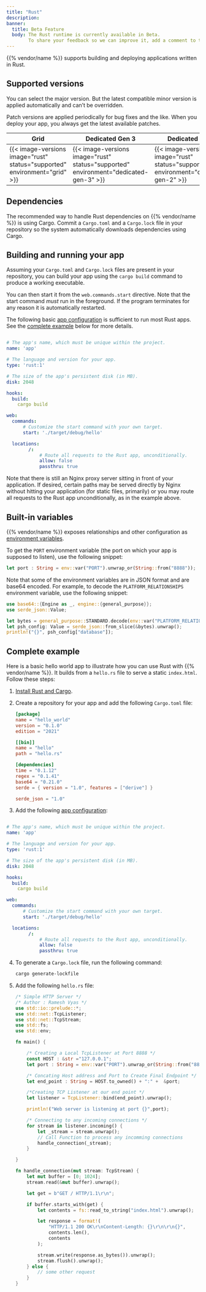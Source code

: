 ```yaml
---
title: "Rust"
description:
banner:
  title: Beta Feature
  body: The Rust runtime is currently available in Beta.
        To share your feedback so we can improve it, add a comment to the [Rust feature card](https://next.platform.sh/c/221-rust).
---
```


{{% vendor/name %}} supports building and deploying applications written in Rust.

## Supported versions

You can select the major version. But the latest compatible minor version is applied automatically and can’t be overridden.

Patch versions are applied periodically for bug fixes and the like.
When you deploy your app, you always get the latest available patches.

<table>
    <thead>
        <tr>
            <th>Grid</th>
            <th>Dedicated Gen 3</th>
            <th>Dedicated Gen 2</th>
        </tr>
    </thead>
    <tbody>
        <tr>
            <td>{{< image-versions image="rust" status="supported" environment="grid" >}}</td>
            <td>{{< image-versions image="rust" status="supported" environment="dedicated-gen-3" >}}</td>
            <td>{{< image-versions image="rust" status="supported" environment="dedicated-gen-2" >}}</thd>
        </tr>
    </tbody>
</table>

## Dependencies

The recommended way to handle Rust dependencies on {{% vendor/name %}} is using Cargo.
Commit a `Cargo.toml` and a `Cargo.lock` file in your repository
so the system automatically downloads dependencies using Cargo.

## Building and running your app

Assuming your `Cargo.toml` and `Cargo.lock` files are present in your repository,
you can build your app using the `cargo build` command to produce a working executable.

You can then start it from the `web.commands.start` directive.
Note that the start command *must* run in the foreground.
If the program terminates for any reason it is automatically restarted.

The following basic [app configuration](../../create-apps/_index.md) is sufficient to run most Rust apps.
See the [complete example](#complete-example) below for more details.

```yaml {configFile="app"}

# The app's name, which must be unique within the project.
name: 'app'

# The language and version for your app.
type: 'rust:1'

# The size of the app's persistent disk (in MB).
disk: 2048

hooks:
  build:
    cargo build

web:
  commands:
      # Customize the start command with your own target.
      start: './target/debug/hello'

  locations:
        /:
            # Route all requests to the Rust app, unconditionally.
            allow: false
            passthru: true
```

Note that there is still an Nginx proxy server sitting in front of your application. If desired, certain paths may be served directly by Nginx without hitting your application (for static files, primarily) or you may route all requests to the Rust app unconditionally, as in the example above.

## Built-in variables

{{% vendor/name %}} exposes relationships and other configuration as [environment variables](../development/variables/_index.md).

To get the `PORT` environment variable (the port on which your app is supposed to listen),
use the following snippet:

```rust
let port : String = env::var("PORT").unwrap_or(String::from("8888"));
```

Note that some of the environment variables are in JSON format and are base64 encoded.
For example, to decode the `PLATFORM_RELATIONSHIPS` environment variable,
use the following snippet:

```rust
use base64::{Engine as _, engine::{general_purpose}};
use serde_json::Value;

let bytes = general_purpose::STANDARD.decode(env::var("PLATFORM_RELATIONSHIPS").unwrap_or(String::new())).unwrap();
let psh_config: Value = serde_json::from_slice(&bytes).unwrap();
println!("{}", psh_config["database"]);
```

## Complete example

Here is a basic hello world app to illustrate how you can use Rust with {{% vendor/name %}}.
It builds from a `hello.rs` file to serve a static `index.html`.
Follow these steps:

1.  [Install Rust and Cargo](https://www.rust-lang.org/tools/install).

2.  Create a repository for your app and add the following `Cargo.toml` file:

    ```toml
    [package]
    name = "hello_world"
    version = "0.1.0"
    edition = "2021"

    [[bin]]
    name = "hello"
    path = "hello.rs"

    [dependencies]
    time = "0.1.12"
    regex = "0.1.41"
    base64 = "0.21.0"
    serde = { version = "1.0", features = ["derive"] }

    serde_json = "1.0"
    ```

3.  Add the following [app configuration](../../create-apps/_index.md):

```yaml {configFile="app"}

# The app's name, which must be unique within the project.
name: 'app'

# The language and version for your app.
type: 'rust:1'

# The size of the app's persistent disk (in MB).
disk: 2048

hooks:
  build:
    cargo build

web:
  commands:
      # Customize the start command with your own target.
      start: './target/debug/hello'

  locations:
        /:
            # Route all requests to the Rust app, unconditionally.
            allow: false
            passthru: true
```

4.  To generate a `Cargo.lock` file,
    run the following command:

    ```bash
    cargo generate-lockfile
    ```

5.  Add the following `hello.rs` file:

    ```rust
    /* Simple HTTP Server */
    /* Author : Ramesh Vyas */
    use std::io::prelude::*;
    use std::net::TcpListener;
    use std::net::TcpStream;
    use std::fs;
    use std::env;

    fn main() {

        /* Creating a Local TcpListener at Port 8888 */
        const HOST : &str ="127.0.0.1";
        let port : String = env::var("PORT").unwrap_or(String::from("8888"));

        /* Concating Host address and Port to Create Final Endpoint */
        let end_point : String = HOST.to_owned() + ":" +  &port;

        /*Creating TCP Listener at our end point */
        let listener = TcpListener::bind(end_point).unwrap();

        println!("Web server is listening at port {}",port);

        /* Connecting to any incoming connections */
        for stream in listener.incoming() {
            let _stream = stream.unwrap();
            // Call Function to process any incomming connections
            handle_connection(_stream);
        }

    }

    fn handle_connection(mut stream: TcpStream) {
        let mut buffer = [0; 1024];
        stream.read(&mut buffer).unwrap();

        let get = b"GET / HTTP/1.1\r\n";

        if buffer.starts_with(get) {
            let contents = fs::read_to_string("index.html").unwrap();

            let response = format!(
                "HTTP/1.1 200 OK\r\nContent-Length: {}\r\n\r\n{}",
                contents.len(),
                contents
            );

            stream.write(response.as_bytes()).unwrap();
            stream.flush().unwrap();
        } else {
            // some other request
        }
    }
    ```
